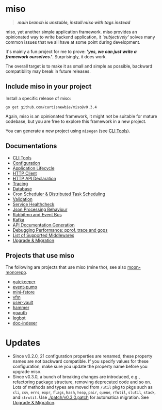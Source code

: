# miso

> **_main branch is unstable, install miso with tags instead_**

miso, yet another simple application framework. miso provides an opinionated way to write backend application, it _'subjectively'_ solves many common issues that we all have at some point during development.

It's mainly a fun project for me to prove: **_'yes, we can just write a framework ourselves.'_**. Surprisingly, it does work.

The overall target is to make it as small and simple as possible, backward compatibility may break in future releases.

## Include miso in your project

Install a specific release of miso:

```
go get github.com/curtisnewbie/miso@v0.3.4
```

Again, miso is an opinionated framework, it might not be suitable for mature codebase, but you are free to explore this framework in a new project.

You can generate a new project using `misogen` (see [CLI Tools](./doc/tools.md)).

## Documentations

- [CLI Tools](./doc/tools.md)
- [Configuration](./doc/config.md)
- [Application Lifecycle](./doc/lifecycle.md)
- [HTTP Client](./doc/http_client.md)
- [HTTP API Declaration](./doc/web.md)
- [Tracing](./doc/trace.md)
- [Database](./doc/database.md)
- [Cron Scheduler & Distributed Task Scheduling](./doc/dtask.md)
- [Validation](./doc/validate.md)
- [Service Healthcheck](./doc/health.md)
- [Json Processing Behaviour](./doc/json.md)
- [Rabbitmq and Event Bus](./doc/rabbitmq.md)
- [Kafka](./doc/kafka.md)
- [API Documentation Generation](./doc/api_doc_gen.md)
- [Debugging Performance: pprof, trace and gops](./doc/perf.md)
- [List of Supported Middlewares](./doc/middlewares.md)
- [Upgrade & Migration](./doc/migration.md)

## Projects that use miso

The following are projects that use miso (mine tho), see also [moon-monorepo](https://github.com/curtisnewbie/moon-monorepo).

- [gatekeeper](https://github.com/curtisnewbie/gatekeeper)
- [event-pump](https://github.com/curtisnewbie/event-pump)
- [mini-fstore](https://github.com/curtisnewbie/mini-fstore)
- [vfm](https://github.com/curtisnewbie/vfm)
- [user-vault](https://github.com/curtisnewbie/user-vault)
- [hammer](https://github.com/curtisnewbie/hammer)
- [goauth](https://github.com/curtisnewbie/goauth)
- [logbot](https://github.com/curtisnewbie/logbot)
- [doc-indexer](https://github.com/curtisnewbie/doc-indexer)

# Updates

- Since v0.2.0, 21 configuration properties are renamed, these property names are not backward compatible. If you specify values for these configuration, make sure you update the property name before you upgrade miso.
- Since v0.3.0, a bunch of breaking changes are introduced, e.g., refactoring package structure, removing deprecated code and so on.
  Lots of methods and types are moved from `/util` pkg to pkgs such as `cli`, `csv`, `errs`, `expr`, `flags`, `hash`, `heap`, `pair`, `queue`, `rfutil`, `slutil`, `stack`, and `strutil`.
  Use [./patch/v0.3.0.patch](./patch/v0.3.0.patch) for automatica migration. See [Upgrade & Migration](./doc/migration.md).
